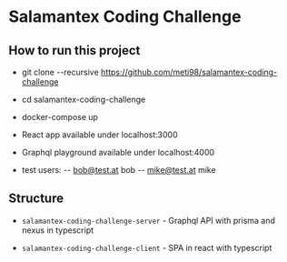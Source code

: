 # Salamantex Coding Challenge

## How to run this project

- git clone --recursive https://github.com/meti98/salamantex-coding-challenge

- cd salamantex-coding-challenge

- docker-compose up

- React app available under localhost:3000

- Graphql playground available under localhost:4000

- test users: 
-- bob@test.at bob
-- mike@test.at mike

## Structure

-  `salamantex-coding-challenge-server` - Graphql API with prisma and nexus in typescript

-  `salamantex-coding-challenge-client` - SPA in react with typescript